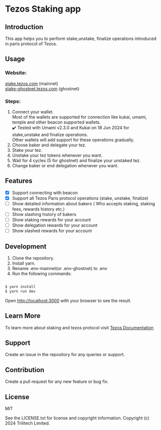 # Tezos Staking app

## Introduction
This app helps you to perform stake,unstake, finalize operations introduced in paris protocol of Tezos.

## Usage
### Website: 
[stake.tezos.com](stake.tezos.com) (mainnet) <br>
[stake-ghostnet.tezos.com](stake-ghostnet.tezos.com) (ghostnet)

### Steps:
1. Connect your wallet. <br>
   Most of the wallets are supported for connection like kukai, umami, temple and other beacon supported wallets.<br>
   :heavy_check_mark: Tested with Umami v2.3.0 and Kukai on 18 Jun 2024 for stake,unstake and finalize operations. 
<br>Other wallets will add support for these operations gradually.
2. Choose baker and delegate your tez. 
3. Stake your tez.
4. Unstake your tez tokens whenever you want.
5. Wait for 4 cycles (5 for ghostnet) and finalize your unstaked tez.
6. Change baker or end delegation whenever you want.

## Features

- [x] Support connecting with beacon 
- [x] Support all Tezos Paris protocol operations (stake, unstake, finalize)
- [ ] Show detailed information about bakers ( Who accepts staking, staking fees, rewards history etc.)
- [ ] Show slashing history of bakers
- [ ] Show staking rewards for your account
- [ ] Show delegation rewards for your account
- [ ] Show slashed rewards for your account

## Development
1. Clone the repository. 
2. Install yarn. 
3. Rename .env-mainnet(or .env-ghostnet) to .env
4. Run the following commands:
```bash

$ yarn install
$ yarn run dev

```

Open [http://localhost:3000](http://localhost:3000) with your browser to see the result.

## Learn More

To learn more about staking and tezos protocol visit [Tezos Documentation](tezos.gitlab.io)

## Support
Create an issue in the repository for any queries or support.

## Contribution
Create a pull request for any new feature or bug fix.

## License
MIT

See the LICENSE.txt for license and copyright information.
Copyright (c) 2024 Trilitech Limited. 
```
